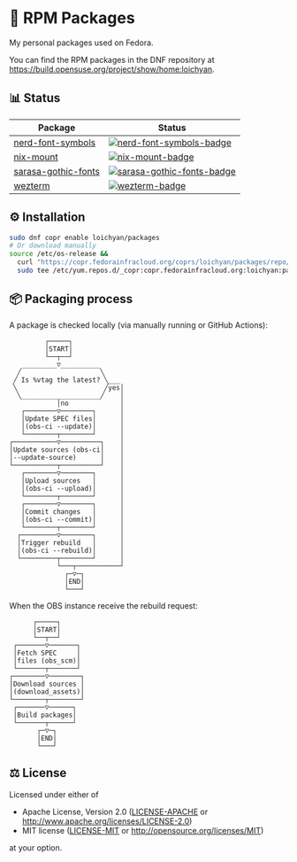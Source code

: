 # 🌰 RPM Packages

My personal packages used on Fedora.

You can find the RPM packages in the DNF repository at
<https://build.opensuse.org/project/show/home:loichyan>.

## 📊 Status

| Package               | Status                                                  |
| --------------------- | ------------------------------------------------------- |
| [nerd-font-symbols]   | [![nerd-font-symbols-badge]][nerd-font-symbols-pkg]     |
| [nix-mount]           | [![nix-mount-badge]][nix-mount-pkg]                     |
| [sarasa-gothic-fonts] | [![sarasa-gothic-fonts-badge]][sarasa-gothic-fonts-pkg] |
| [wezterm]             | [![wezterm-badge]][wezterm-pkg]                         |

[nerd-font-symbols]: https://www.nerdfonts.com
[nerd-font-symbols-pkg]: https://build.opensuse.org/package/show/home:loichyan/nerd-font-symbols
[nerd-font-symbols-badge]:
  https://build.opensuse.org/projects/home:loichyan/packages/nerd-font-symbols/badge.svg?type=percent
[nix-mount]: nix-mount
[nix-mount-pkg]: https://build.opensuse.org/package/show/home:loichyan/nix-mount
[nix-mount-badge]:
  https://build.opensuse.org/projects/home:loichyan/packages/nix-mount/badge.svg?type=percent
[wezterm]: https://wezfurlong.org/wezterm
[wezterm-pkg]: https://build.opensuse.org/package/show/home:loichyan/wezterm
[wezterm-badge]:
  https://build.opensuse.org/projects/home:loichyan/packages/wezterm/badge.svg?type=percent
[sarasa-gothic-fonts]: https://github.com/be5invis/Sarasa-Gothic
[sarasa-gothic-fonts-pkg]: https://build.opensuse.org/package/show/home:loichyan/sarasa-gothic-fonts
[sarasa-gothic-fonts-badge]:
  https://build.opensuse.org/projects/home:loichyan/packages/sarasa-gothic-fonts/badge.svg?type=percent

## ⚙️ Installation

```sh
sudo dnf copr enable loichyan/packages
# Or download manually
source /etc/os-release &&
  curl "https://copr.fedorainfracloud.org/coprs/loichyan/packages/repo/$ID-$VERSION_ID/dnf.repo" |
  sudo tee /etc/yum.repos.d/_copr:copr.fedorainfracloud.org:loichyan:packages.repo
```

## 📦 Packaging process

A package is checked locally (via manually running or GitHub Actions):

<!--
// https://arthursonzogni.com/Diagon/#Flowchart

"START"

if ("Is %vtag the latest?")
  noop
else {
  "Update SPEC files (obs-ci --update)"
  "Update sources (obs-ci --update-source)"
  "Upload sources (obs-ci --upload)"
  "Commit changes (obs-ci --commit)"
  "Trigger rebuild (obs-ci --rebuild)"
}

"END"
-->

```text
         ┌─────┐
         │START│
         └──┬──┘
   _________▽__________
  ╱                    ╲
 ╱ Is %vtag the latest? ╲___
 ╲                      ╱yes│
  ╲____________________╱    │
            │no             │
   ┌────────▽────────┐      │
   │Update SPEC files│      │
   │(obs-ci --update)│      │
   └────────┬────────┘      │
┌───────────▽──────────┐    │
│Update sources (obs-ci│    │
│--update-source)      │    │
└───────────┬──────────┘    │
   ┌────────▽────────┐      │
   │Upload sources   │      │
   │(obs-ci --upload)│      │
   └────────┬────────┘      │
   ┌────────▽────────┐      │
   │Commit changes   │      │
   │(obs-ci --commit)│      │
   └────────┬────────┘      │
  ┌─────────▽────────┐      │
  │Trigger rebuild   │      │
  │(obs-ci --rebuild)│      │
  └─────────┬────────┘      │
            └───┬───────────┘
              ┌─▽─┐
              │END│
              └───┘
```

When the OBS instance receive the rebuild request:

<!--
// https://arthursonzogni.com/Diagon/#Flowchart

"START"

{
  "Fetch SPEC files (obs_scm)"
  "Download sources (download_assets)"
  "Build packages"
}

"END"
-->

```text
      ┌─────┐
      │START│
      └──┬──┘
 ┌───────▽───────┐
 │Fetch SPEC     │
 │files (obs_scm)│
 └───────┬───────┘
┌────────▽────────┐
│Download sources │
│(download_assets)│
└────────┬────────┘
 ┌───────▽──────┐
 │Build packages│
 └───────┬──────┘
       ┌─▽─┐
       │END│
       └───┘
```

## ⚖️ License

Licensed under either of

- Apache License, Version 2.0 ([LICENSE-APACHE](LICENSE-APACHE) or
  <http://www.apache.org/licenses/LICENSE-2.0>)
- MIT license ([LICENSE-MIT](LICENSE-MIT) or <http://opensource.org/licenses/MIT>)

at your option.
